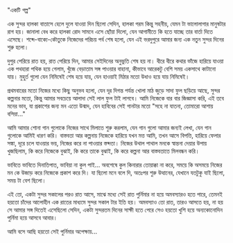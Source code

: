 "একটি গল্প"

এক সুন্দর হালকা বাতাসে হেলে দুলে যাওয়া দিন ছিলো সেদিন, হালকা গরম কিন্তু সহনীয়, যেমন টা ভালোলাগার মানুষটার রাগ হয়। জানালা বেধ করে হালকা রোদ সামনে এসে ছোঁয়া দিলো, যেন আগামীতে কি হতে যাচ্ছে তার বার্তা দিতে এসেছে। শব্দে-বাক্যে-কৌতুকে নিজেদের পরিচয় পর্ব শেষ হলো, যেন এই ভরদুপুরে আমার জন্য এক নতুন সুন্দর দিনের শুরু হলো।

দুপুর পেরিয়ে রাত হয়, রাত পেরিয়ে দিন, আমার সেইদিনের অনুভুতি শেষ হয় না। ধীরে ধীরে কথার ভাঁজে হারিয়ে যাওয়া এক পথহারা পথিক হয়ে গেলাম, খুঁজে বেড়াতাম সঙ্গ পাওয়ার বাহানা, কীভাবে আরেকটু বেশি সময় একসাথে কাটানো যায়। মুহুর্ত গুলো যেন নিমিষেই শেষ হয়ে যায়, যেন হাওয়াই মিঠার মতো উধাও হয়ে যায় নিমিষেই।

প্রথমবারের মতো নিজের মধ্যে কিছু অনুভব হলো, যেন দূর দিগন্ত পর্যন্ত খোলা মাঠ জুড়ে সাদা ফুল ছড়িয়ে আছে, সুন্দর কল্পনার মতো, কিন্তু আমার সবচেয়ে আলাদা সেই লাল ফুল টাই লাগবে। আমি নিজেকে বার বার জিজ্ঞাসা করি, এই তবে মনের ভাব, যা প্রকাশের জন্য মন এতো উন্মাদ, যেন হাবিবের সেই গানটার মতো "সহে না যাতনা, তোমারো আশায় বসিয়া..."

আমি আমার শোনা গান গুলোকে নিজের সাথে মিলাতে শুরু করলাম, যেন গান গুলো আমার জন্যই লেখা, যেন গান গুলোকে আমিই ধারণ করি। বাস্তবতা আর কল্পনায় নিজেকে হারিয়ে যখন মত্ত আমি, তখন আসে বিপত্তি, হারিয়ে ফেলার সঙ্কা, দূরে চলে যাওয়ার ভয়, নিজের করে না পাওয়ার স্তব্দতা। নিজের উথাল পাথাল মনকে স্বান্তনা দেয়ার উপায় খুজছিলাম, কি করে নিজেকে বুঝাই, কি করে তাকে বুঝাই, কি করে কল্পনা আর বাস্তবতাতে মিলবন্ধন করি।

ভাবিতে ভাবিতে দিনাতিপাত, ভাবিয়া না কুল পাই... অবশেষে কুল কিনারার তোয়াক্কা না করে, সময়ে কি অসময়ে নিজের মন কে উজাড় করে নিজেকে প্রকাশ করে দি। যা ছিলো মনে বলে দি, অতঃপর শুরু উত্থানের, যেখানে যতটুকু যাই ছিলো, সময় টা বেশ ছিলো।

এই তো, একটা সুন্দর সকালের পরও রাত আসে, মাঝে মধ্যে সেই রাত পুর্নিমার না হয়ে অমবস্যারও হতে পারে, তেমনই হয়তো চাঁদের আলোহীন এক রাতের মাধ্যমে সুন্দর সকাল টার ইতি হয়। অমবস্যাও তো রাত, তারও আসতে হয়, না হয় সে আমার সঙ্গ দিতেই এসেছিলো সেদিন, একটা সুন্দরতম দিনের সাক্ষী হতে পেরে সেও হয়তো খুশি হয়ে অন্যকোনোদিন পুর্নিমা হয়ে আসবে আবার।

আমি বসে আছি হয়তো সেই পুর্নিমার অপেক্ষায়...